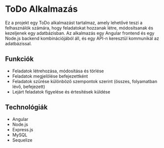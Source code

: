 # ToDo Alkalmazás

Ez a projekt egy ToDo alkalmazást tartalmaz, amely lehetővé teszi a felhasználók számára, hogy feladatokat hozzanak létre, módosítsanak és kezeljenek egy adatbázisban. Az alkalmazás egy Angular frontend és egy Node.js backend kombinációjából áll, és egy API-n keresztül kommunikál az adatbázissal.

## Funkciók

- Feladatok létrehozása, módosítása és törlése
- Feladatok megjelölése befejezettként
- Feladatok szűrése különböző szempontok szerint (összes, folyamatban lévő, befejezett)
- Lejárt feladatok figyelése és értesítések küldése

## Technológiák

- Angular
- Node.js
- Express.js
- MySQL
- Sequelize
